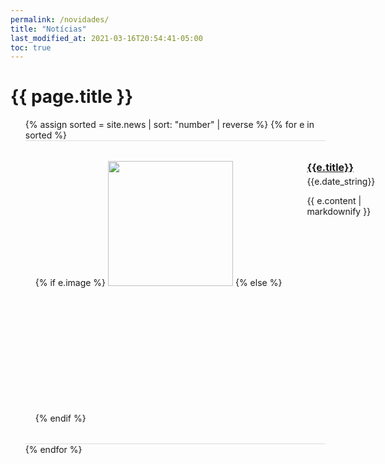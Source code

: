 ```yaml
---
permalink: /novidades/
title: "Notícias"
last_modified_at: 2021-03-16T20:54:41-05:00
toc: true
---
```


<div id="main" role="main">

<h1>{{ page.title }}</h1>

<style type="text/css">
ul.news-list {
  list-style-type: none;
  padding-bottom: 2rem;
}
ul.news-list li.event-single {
  margin-left: 0;
  padding: 2rem 1rem;
  border-top: 1px solid #dddddd;
  display: flex;
  flex-direction: row;
  align-items: flex-start;
}
ul.news-list li.event-single .event-photo {
  flex-shrink: 0;
  padding-right: 2.5rem;
}
ul.news-list li.event-single .event-info h4 {
  margin-top: 0;
  margin-bottom: 0.25rem;
  font-size: 16px;
}
ul.news-list li.event-single .event-info div.event-info-details {
  margin-bottom: 1.5rem;
}
ul.news-list li.event-single .event-info div.event-info-details div.event-info-date {
  margin-bottom: 0rem;
}
ul.news-list li.event-single .event-info div.event-info-details div.event-info-location {
  margin-bottom: 0rem;
}
ul.news-list li.event-single .event-info p:last-of-type {
  margin-bottom: 0;
}
ul.news-list li.event-single:last-of-type {
  border-bottom: 1px solid #dddddd;
}
@media (max-width: 767px) {
  ul.news-list li.event-single {
    flex-direction: column;
  }
  ul.news-list li.event-single .event-photo {
    padding-right: 0;
  }
  ul.news-list li.event-single .event-info h4 {
    margin-top: 1.5rem;
  }
}
@media (max-width: 480px) {
  ul.news-list li.event-single .event-info h4 {
    font-size: 14px;
  }
  ul.news-list li.event-single .event-info p {
    font-size: 12px;
  }
}
</style>

<ul class="news-list">
  {% assign sorted = site.news | sort: "number" | reverse %}
  {% for e in sorted %}
    <li class="event-single">
      <div class="event-photo">
        {% if e.image %}
          <img src="{{e.image | relative_url }}" style="width: 200px;">
        {% else %}
          <div style="width: 200px; height: 200px;"></div>
        {% endif %}
      </div>
      <div class="event-info">
        <h4>
          <a href="{{e.link}}" target="_blank">{{e.title}}</a>
        </h4>
        {{e.date_string}}
        <p>
          {{ e.content | markdownify }}
        </p>
      </div>
    </li>
  {% endfor %}
</ul>
